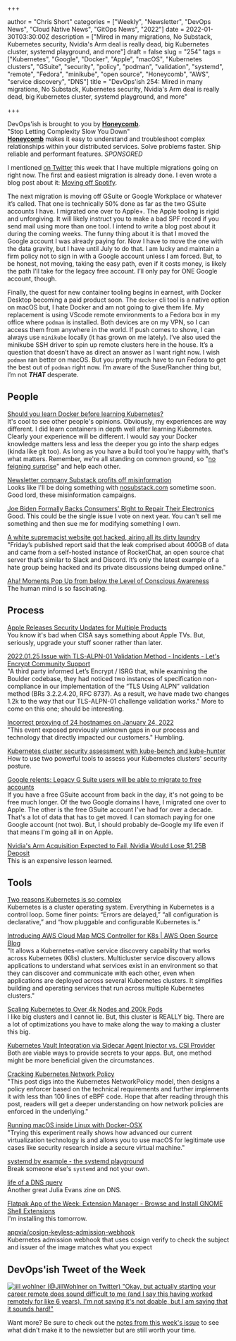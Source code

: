 +++

author = "Chris Short"
categories = ["Weekly", "Newsletter", "DevOps News", "Cloud Native News", "GitOps News", "2022"]
date = 2022-01-30T03:30:00Z
description = ["Mired in many migrations, No Substack, Kubernetes security, Nvidia's Arm deal is really dead, big Kubernetes cluster, systemd playground, and more"]
draft = false
slug = "254"
tags = ["Kubernetes", "Google", "Docker", "Apple", "macOS", "Kubernetes clusters", "GSuite", "security", "policy", "podman", "validation", "systemd", "remote", "Fedora", "minikube", "open source", "Honeycomb", "AWS", "service discovery", "DNS"]
title = "DevOps'ish 254: Mired in many migrations, No Substack, Kubernetes security, Nvidia's Arm deal is really dead, big Kubernetes cluster, systemd playground, and more"

+++

DevOps'ish is brought to you by [**Honeycomb**](https://ui.honeycomb.io/signup?&utm_source=devopsish&utm_medium=newsletter&utm_campaign=ad&utm_content=product-signup).  
"Stop Letting Complexity Slow You Down"  
[**Honeycomb**](https://ui.honeycomb.io/signup?&utm_source=devopsish&utm_medium=newsletter&utm_campaign=ad&utm_content=product-signup) makes it easy to understand and troubleshoot complex relationships within your distributed services. Solve problems faster. Ship reliable and performant features. *SPONSORED*

I mentioned [on Twitter](https://twitter.com/ChrisShort/status/1486725424939888648) this week that I have multiple migrations going on right now. The first and easiest migration is already done. I even wrote a blog post about it: [Moving off Spotify](https://chrisshort.net/moving-off-spotify/).

The next migration is moving off GSuite or Google Workplace or whatever it’s called. That one is technically 50% done as far as the two GSuite accounts I have. I migrated one over to Apple+. The Apple tooling is rigid and unforgiving. It will likely instruct you to make a bad SPF record if you send mail using more than one tool. I intend to write a blog post about it during the coming weeks. The funny thing about it is that I moved the Google account I was already paying for. Now I have to move the one with the data gravity, but I have until July to do that. I am lucky and maintain a firm policy not to sign in with a Google account unless I am forced. But, to be honest, not moving, taking the easy path, even if it costs money, is likely the path I’ll take for the legacy free account. I’ll only pay for ONE Google account, though.

Finally, the quest for new container tooling begins in earnest, with Docker Desktop becoming a paid product soon. The `docker` cli tool is a native option on macOS but, I hate Docker and am not going to give them life. My replacement is using VScode remote environments to a Fedora box in my office where `podman` is installed. Both devices are on my VPN, so I can access them from anywhere in the world. If push comes to shove, I can always use `minikube` locally (it has grown on me lately). I’ve also used the minikube SSH driver to spin up remote clusters here in the house. It’s a question that doesn’t have as direct an answer as I want right now. I wish `podman` ran better on macOS. But you pretty much have to run Fedora to get the best out of `podman` right now. I’m aware of the Suse/Rancher thing but, I’m not ***THAT*** desperate.

## People

[Should you learn Docker before learning Kubernetes?](https://www.youtube.com/watch?v=PT2Iu1JkVOI)  
It's cool to see other people's opinions. Obviously, my experiences are way different. I did learn containers in depth well after learning Kubernetes. Clearly your experience will be different. I would say your Docker knowledge matters less and less the deeper you go into the sharp edges (kinda like git too). As long as you have a build tool you're happy with, that's what matters. Remember, we're all standing on common ground, so "[no feigning surprise](https://jvns.ca/blog/2017/04/27/no-feigning-surprise/)" and help each other.

[Newsletter company Substack profits off misinformation](https://www.washingtonpost.com/technology/2022/01/27/substack-misinformation-anti-vaccine/)  
Looks like I'll be doing something with [nosubstack.com](http://nosubstack.com) sometime soon. Good lord, these misinformation campaigns.

[Joe Biden Formally Backs Consumers' Right to Repair Their Electronics](https://www.vice.com/en/article/qjbzpw/joe-biden-formally-backs-right-to-repair)  
Good. This could be the single issue I vote on next year. You can't sell me something and then sue me for modifying something I own.

[A white supremacist website got hacked, airing all its dirty laundry](https://arstechnica.com/information-technology/2022/01/data-leak-from-neo-nazi-site-shows-members-conspiring-in-hate-crimes/)  
"Friday’s published report said that the leak comprised about 400GB of data and came from a self-hosted instance of RocketChat, an open source chat server that’s similar to Slack and Discord. It’s only the latest example of a hate group being hacked and its private discussions being dumped online."

[Aha! Moments Pop Up from below the Level of Conscious Awareness](https://www.scientificamerican.com/article/aha-moments-pop-up-from-below-the-level-of-conscious-awareness/)  
The human mind is so fascinating.

## Process

[Apple Releases Security Updates for Multiple Products](https://www.cisa.gov/uscert/ncas/current-activity/2022/01/27/apple-releases-security-updates-multiple-products)  
You know it's bad when CISA says something about Apple TVs. But, seriously, upgrade your stuff sooner rather than later.

[2022.01.25 Issue with TLS-ALPN-01 Validation Method - Incidents - Let's Encrypt Community Support](https://community.letsencrypt.org/t/2022-01-25-issue-with-tls-alpn-01-validation-method/170450)  
"A third party informed Let’s Encrypt / ISRG that, while examining the Boulder codebase, they had noticed two instances of specification non-compliance in our implementation of the “TLS Using ALPN” validation method (BRs 3.2.2.4.20, RFC 8737). As a result, we have made two changes 1.2k to the way that our TLS-ALPN-01 challenge validation works." More to come on this one; should be interesting.

[Incorrect proxying of 24 hostnames on January 24, 2022](https://blog.cloudflare.com/incorrect-proxying-of-24-hostnames-on-january-24-2022/)  
"This event exposed previously unknown gaps in our process and technology that directly impacted our customers." Humbling.

[Kubernetes cluster security assessment with kube-bench and kube-hunter](https://blog.flant.com/kubernetes-security-with-kube-bench-and-kube-hunter/)  
How to use two powerful tools to assess your Kubernetes clusters' security posture.

[Google relents: Legacy G Suite users will be able to migrate to free accounts](https://arstechnica.com/gadgets/2022/01/google-relents-legacy-g-suite-users-will-be-able-to-migrate-to-free-accounts/)  
If you have a free GSuite account from back in the day, it's not going to be free much longer. Of the two Google domains I have, I migrated one over to Apple. The other is the free GSuite account I've had for over a decade. That's a lot of data that has to get moved. I can stomach paying for one Google account (not two). But, I should probably de-Google my life even if that means I'm going all in on Apple.

[Nvidia's Arm Acquisition Expected to Fail, Nvidia Would Lose $1.25B Deposit](https://www.tomshardware.com/news/nvidia-arm-acquisition-expected-to-fail-nvidia-loses-dollar125b-deposit-report)  
This is an expensive lesson learned.

## Tools

[Two reasons Kubernetes is so complex](https://buttondown.email/nelhage/archive/two-reasons-kubernetes-is-so-complex/)  
Kubernetes is a cluster operating system. Everything in Kubernetes is a control loop. Some finer points: “Errors are delayed,” “all configuration is declarative,” and “how pluggable and configurable Kubernetes is.”

[Introducing AWS Cloud Map MCS Controller for K8s | AWS Open Source Blog](https://aws.amazon.com/blogs/opensource/introducing-the-aws-cloud-map-multicluster-service-controller-for-k8s-for-kubernetes-multicluster-service-discovery/)  
"It allows a Kubernetes-native service discovery capability that works across Kubernetes (K8s) clusters. Multicluster service discovery allows applications to understand what services exist in an environment so that they can discover and communicate with each other, even when applications are deployed across several Kubernetes clusters. It simplifies building and operating services that run across multiple Kubernetes clusters."

[Scaling Kubernetes to Over 4k Nodes and 200k Pods](https://medium.com/paypal-tech/scaling-kubernetes-to-over-4k-nodes-and-200k-pods-29988fad6ed)  
I like big clusters and I cannot lie. But, this cluster is REALLY big. There are a lot of optimizations you have to make along the way to making a cluster this big.

[Kubernetes Vault Integration via Sidecar Agent Injector vs. CSI Provider](https://www.hashicorp.com/blog/kubernetes-vault-integration-via-sidecar-agent-injector-vs-csi-provider)  
Both are viable ways to provide secrets to your apps. But, one method might be more beneficial given the circumstances.

[Cracking Kubernetes Network Policy](http://arthurchiao.art/blog/cracking-k8s-network-policy/)  
"This post digs into the Kubernetes NetworkPolicy model, then designs a policy enforcer based on the technical requirements and further implements it with less than 100 lines of eBPF code. Hope that after reading through this post, readers will get a deeper understanding on how network policies are enforced in the underlying."

[Running macOS inside Linux with Docker-OSX](https://gombosg.com/2022/01/running-macos-inside-linux/)  
"Trying this experiment really shows how advanced our current virtualization technology is and allows you to use macOS for legitimate use cases like security research inside a secure virtual machine."

[systemd by example - the systemd playground](https://systemd-by-example.com/)  
Break someone else's `systemd` and not your own.

[life of a DNS query](https://wizardzines.com/comics/life-of-a-dns-query/)  
Another great Julia Evans zine on DNS.

[Flatpak App of the Week: Extension Manager - Browse and Install GNOME Shell Extensions](https://9to5linux.com/flatpak-app-of-the-week-extension-manager-browse-and-install-gnome-shell-extensions)  
I'm installing this tomorrow.

[appvia/cosign-keyless-admission-webhook](https://github.com/appvia/cosign-keyless-admission-webhook)  
Kubernetes admission webhook that uses cosign verify to check the subject and issuer of the image matches what you expect

## DevOps'ish Tweet of the Week

[![jill wohlner (@JillWohlner on Twitter) "Okay, but actually starting your career remote _does_ sound difficult to me (and I say this having worked remotely for like 6 years). I'm not saying it's not doable, but I am saying that it sounds hard!"](https://devopsish.com/images/254-devopsish-tweet-of-the-week.webp)](https://twitter.com/JillWohlner/status/1486370807009873924)

Want more? Be sure to check out the [notes from this week's issue](https://devopsish.com/254/notes/) to see what didn't make it to the newsletter but are still worth your time.
